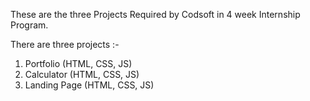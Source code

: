 These are the three Projects Required by Codsoft in 4 week Internship Program.

There are three projects :- 
  1. Portfolio (HTML, CSS, JS)
  2. Calculator (HTML, CSS, JS)
  3. Landing Page (HTML, CSS, JS)
